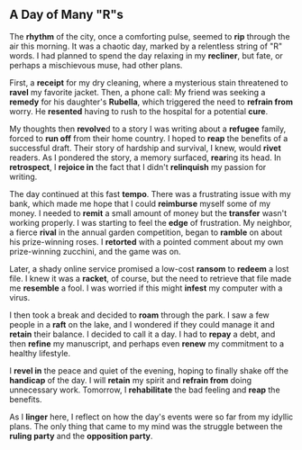 ## A Day of Many "R"s

The **rhythm** of the city, once a comforting pulse, seemed to **rip** through the air this morning. It was a chaotic day, marked by a relentless string of "R" words. I had planned to spend the day relaxing in my **recliner**, but fate, or perhaps a mischievous muse, had other plans.

First, a **receipt** for my dry cleaning, where a mysterious stain threatened to **ravel** my favorite jacket. Then, a phone call: My friend was seeking a **remedy** for his daughter's **Rubella**, which triggered the need to **refrain from** worry. He **resented** having to rush to the hospital for a potential **cure**.

My thoughts then **revolve**d to a story I was writing about a **refugee** family, forced to **run off** from their home country. I hoped to **reap** the benefits of a successful draft. Their story of hardship and survival, I knew, would **rivet** readers. As I pondered the story, a memory surfaced, **rear**ing its head. In **retrospect**, I **rejoice in** the fact that I didn't **relinquish** my passion for writing.

The day continued at this fast **tempo**. There was a frustrating issue with my bank, which made me hope that I could **reimburse** myself some of my money. I needed to **remit** a small amount of money but the **transfer** wasn't working properly. I was starting to feel the **edge** of frustration. My neighbor, a fierce **rival** in the annual garden competition, began to **ramble** on about his prize-winning roses. I **retorted** with a pointed comment about my own prize-winning zucchini, and the game was on.

 Later, a shady online service promised a low-cost **ransom** to **redeem** a lost file. I knew it was a **racket**, of course, but the need to retrieve that file made me **resemble** a fool. I was worried if this might **infest** my computer with a virus.

I then took a break and decided to **roam** through the park. I saw a few people in a **raft** on the lake, and I wondered if they could manage it and **retain** their balance. I decided to call it a day. I had to **repay** a debt, and then **refine** my manuscript, and perhaps even **renew** my commitment to a healthy lifestyle.

I **revel in** the peace and quiet of the evening, hoping to finally shake off the **handicap** of the day. I will **retain** my spirit and **refrain from** doing unnecessary work. Tomorrow, I **rehabilitate** the bad feeling and **reap** the benefits.

As I **linger** here, I reflect on how the day's events were so far from my idyllic plans. The only thing that came to my mind was the struggle between the **ruling party** and the **opposition party**.
